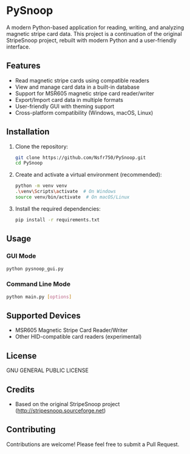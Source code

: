 # PySnoop

A modern Python-based application for reading, writing, and analyzing magnetic stripe card data. This project is a continuation of the original StripeSnoop project, rebuilt with modern Python and a user-friendly interface.

## Features

- Read magnetic stripe cards using compatible readers
- View and manage card data in a built-in database
- Support for MSR605 magnetic stripe card reader/writer
- Export/Import card data in multiple formats
- User-friendly GUI with theming support
- Cross-platform compatibility (Windows, macOS, Linux)

## Installation

1. Clone the repository:
   ```bash
   git clone https://github.com/Nsfr750/PySnoop.git
   cd PySnoop
   ```

2. Create and activate a virtual environment (recommended):
   ```bash
   python -m venv venv
   .\venv\Scripts\activate  # On Windows
   source venv/bin/activate  # On macOS/Linux
   ```

3. Install the required dependencies:
   ```bash
   pip install -r requirements.txt
   ```

## Usage

### GUI Mode

```bash
python pysnoop_gui.py
```

### Command Line Mode

```bash
python main.py [options]
```

## Supported Devices

- MSR605 Magnetic Stripe Card Reader/Writer
- Other HID-compatible card readers (experimental)

## License

GNU GENERAL PUBLIC LICENSE

## Credits

- Based on the original StripeSnoop project (http://stripesnoop.sourceforge.net)

## Contributing

Contributions are welcome! Please feel free to submit a Pull Request.
